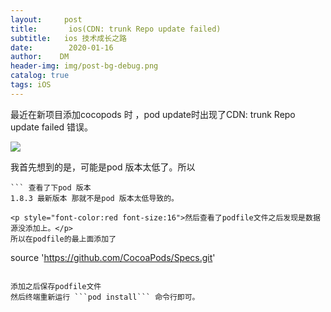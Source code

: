 ```yaml
---
layout:     post
title:       ios(CDN: trunk Repo update failed)
subtitle:   ios 技术成长之路
date:        2020-01-16
author:    DM
header-img: img/post-bg-debug.png
catalog: true
tags: iOS 
---
```



最近在新项目添加cocopods 时 ，pod update时出现了CDN: trunk Repo update failed 错误。

![](http://q3gnsl2e8.bkt.clouddn.com/picGO/20200116111503.png)

我首先想到的是，可能是pod 版本太低了。所以
``` pod --version
``` 查看了下pod 版本
1.8.3 最新版本 那就不是pod 版本太低导致的。

<p style="font-color:red font-size:16">然后查看了podfile文件之后发现是数据源没添加上。</p>
所以在podfile的最上面添加了
```
source 'https://github.com/CocoaPods/Specs.git'
```

添加之后保存podfile文件
然后终端重新运行 ```pod install``` 命令行即可。
